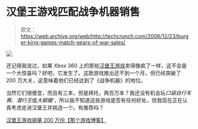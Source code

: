 # 汉堡王游戏匹配战争机器销售

> 原文：<https://web.archive.org/web/http://techcrunch.com/2006/12/23/burger-king-games-match-gears-of-war-sales/>

![](img/c22b558292d8f85c4c29eccb1dbd69e2.png)

还记得我说过，如果 Xbox 360 上的那些[汉堡王游戏](https://web.archive.org/web/20150926023121/http://crunchgear.com/2006/10/04/burger-king-offers-xbox-and-xbox-360-games/)卖得像疯了一样，这不会是一个大惊喜吗？好吧，它发生了。这款游戏推出还不到一个月，但已经突破了 200 万大关，这意味着他们已经达到了《战争机器》的地位。

当然它们很便宜，而且有三本，但是拜托，两百万本？我还没有机会玩*口袋自行车赛*、*潜行王*或*大颠簸’*，所以我不知道这些游戏是否有任何好处，但我现在正在认真考虑走进汉堡王并挑选一个。有推荐吗？

[汉堡王游戏销量 200 万份【那个游戏博客】](https://web.archive.org/web/20150926023121/http://www.thatgameblog.com/2006/12/21/burger-king-games-sell-2-million-copies/)